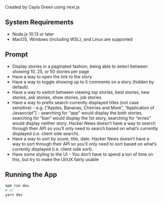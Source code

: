 Created by Cayla Green using next.js

## System Requirements

- Node.js 10.13 or later
- MacOS, Windows (including WSL), and Linux are supported

## Prompt

- Display stories in a paginated fashion, being able to select between showing 10, 25, or 50 stories per page
- Have a way to open the link to the story
- Have a way to toggle showing up to 5 comments on a story (hidden by default).
- Have a way to switch between viewing top stories, best stories, new stories, ask stories, show stories, job stories
- Have a way to prefix search currently displayed titles (not case sensitive) - e.g. [“Apples, Bananas, Cherries and More”, “Application of Javascript”] - searching for “app” would display the both stories, searching for “ban” would display the 1st story, searching for “erries” would display neither story. Hacker News doesn’t have a way to search through their API so you’ll only need to search based on what’s currently displayed (i.e. client side search).
- Have a way to sort by score, title, date. Hacker News doesn’t have a way to sort through their API so you’ll only need to sort based on what’s currently displayed (i.e. client side sort).
- Have some styling to the UI - You don’t have to spend a ton of time on this, but try to make the UI/UX fairly usable


## Running the App

```bash
npm run dev
# or
yarn dev
```
